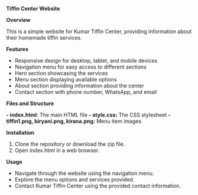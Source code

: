 **Tiffin Center Website**

**Overview**

This is a simple website for Kumar Tiffin Center, providing information about their homemade tiffin services.

**Features**

- Responsive design for desktop, tablet, and mobile devices
- Navigation menu for easy access to different sections
- Hero section showcasing the services
- Menu section displaying available options
- About section providing information about the center
- Contact section with phone number, WhatsApp, and email

**Files and Structure**

**- index.html**: The main HTML file
**- style.css:** The CSS stylesheet
**- tiffin1.png, biryani.png, kirana.png:** Menu item images

**Installation**

1. Clone the repository or download the zip file.
2. Open index.html in a web browser.

**Usage**

- Navigate through the website using the navigation menu.
- Explore the menu options and services provided.
- Contact Kumar Tiffin Center using the provided contact information.


